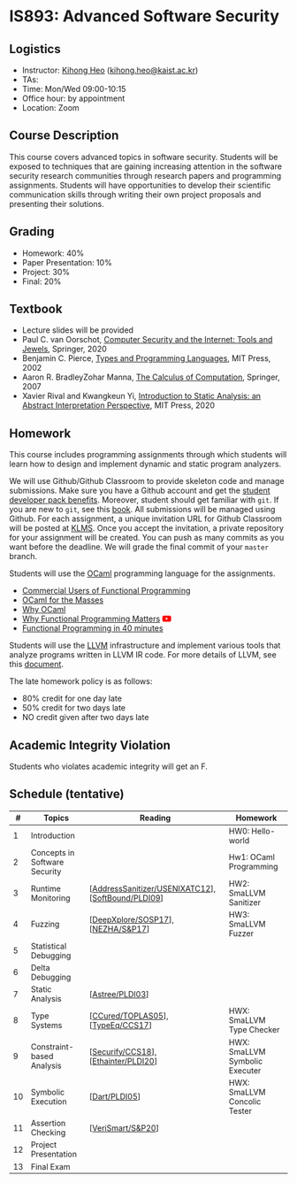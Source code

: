 # IS893: Advanced Software Security

## Logistics
- Instructor: [Kihong Heo](https://kihongheo.kaist.ac.kr) (kihong.heo@kaist.ac.kr)
- TAs:
- Time: Mon/Wed 09:00-10:15 
- Office hour: by appointment
- Location: Zoom

## Course Description
This course covers advanced topics in software security. Students will be exposed to
techniques that are gaining increasing attention in the software security research
communities through research papers and programming assignments. Students will have
opportunities to develop their scientific communication skills through writing their
own project proposals and presenting their solutions.

## Grading
- Homework: 40%
- Paper Presentation: 10%
- Project: 30%
- Final: 20%

## Textbook
- Lecture slides will be provided
- Paul C. van Oorschot, [Computer Security and the Internet: Tools and Jewels](https://people.scs.carleton.ca/~paulv/toolsjewels.html), Springer, 2020
- Benjamin C. Pierce, [Types and Programming Languages](https://www.cis.upenn.edu/~bcpierce/tapl), MIT Press, 2002
- Aaron R. BradleyZohar Manna, [The Calculus of Computation](https://link.springer.com/book/10.1007/978-3-540-74113-8), Springer, 2007
- Xavier Rival and Kwangkeun Yi, [Introduction to Static Analysis: an Abstract Interpretation Perspective](https://mitpress.mit.edu/books/introduction-static-analysis), MIT Press, 2020

## Homework
This course includes programming assignments through which students will learn how to design and implement dynamic and static program analyzers.

We will use Github/Github Classroom to provide skeleton code and manage submissions.
Make sure you have a Github account and get the [student developer pack benefits](https://education.github.com/pack).
Moreover, student should get familiar with `git`.
If you are new to `git`, see this [book](https://git-scm.com/book/en/v2).
All submissions will be managed using Github.
For each assignment, a unique invitation URL for Github Classroom will be posted at [KLMS](http://klms.kaist.ac.kr).
Once you accept the invitation, a private repository for your assignment will be created.
You can push as many commits as you want before the deadline. We will grade the final commit of your `master` branch.

Students will use the [OCaml](https://ocaml.org) programming language for the assignments.
- [Commercial Users of Functional Programming](http://cufp.org/2017)
- [OCaml for the Masses](https://queue.acm.org/detail.cfm?id=2038036)
- [Why OCaml](https://blog.janestreet.com/why-ocaml/)
- [Why Functional Programming Matters](https://dl.acm.org/doi/10.1093/comjnl/32.2.98) [<img src="asset/youtube.png" width="16" />](https://youtu.be/1qBHf8DrWR8)
- [Functional Programming in 40 minutes](https://youtu.be/0if71HOyVjY)

Students will use the [LLVM](https://llvm.org) infrastructure and implement various tools that analyze programs written in LLVM IR code.
For more details of LLVM, see this [document](https://llvm.org/docs).

The late homework policy is as follows:
- 80% credit for one day late
- 50% credit for two days late
- NO credit given after two days late

## Academic Integrity Violation
Students who violates academic integrity will get an F.

## Schedule (tentative)
|#|Topics|Reading|Homework|
|-|------|-------|--------|
|1|Introduction||HW0: Hello-world|
|2|Concepts in Software Security||Hw1: OCaml Programming|
|3|Runtime Monitoring|[[AddressSanitizer/USENIXATC12](https://www.usenix.org/system/files/conference/atc12/atc12-final39.pdf)], [[SoftBound/PLDI09](https://dl.acm.org/doi/abs/10.1145/1542476.1542504)]|HW2: SmaLLVM Sanitizer|
|4|Fuzzing|[[DeepXplore/SOSP17](https://dl.acm.org/doi/10.1145/3132747.3132785)], [[NEZHA/S&P17](https://ieeexplore.ieee.org/abstract/document/7958601)]|HW3: SmaLLVM Fuzzer||
|5|Statistical Debugging||
|6|Delta Debugging||
|7|Static Analysis|[[Astree/PLDI03](https://dl.acm.org/doi/abs/10.1145/781131.781153)]|
|8|Type Systems|[[CCured/TOPLAS05](https://dl.acm.org/doi/10.1145/1065887.1065892)], [[TypeEq/CCS17](https://dl.acm.org/doi/abs/10.1145/3133956.3133998)]|HWX: SmaLLVM Type Checker|
|9|Constraint-based Analysis|[[Securify/CCS18](https://dl.acm.org/doi/10.1145/3243734.3243780)], [[Ethainter/PLDI20](https://yanniss.github.io/ethainter-pldi20-draft.pdf)]|HWX: SmaLLVM Symbolic Executer||
|10|Symbolic Execution|[[Dart/PLDI05](https://dl.acm.org/doi/abs/10.1145/1065010.1065036)]|HWX: SmaLLVM Concolic Tester|
|11|Assertion Checking|[[VeriSmart/S&P20](http://prl.korea.ac.kr/~pronto/home/papers/snp20.pdf)]|
|12|Project Presentation||
|13|Final Exam||
